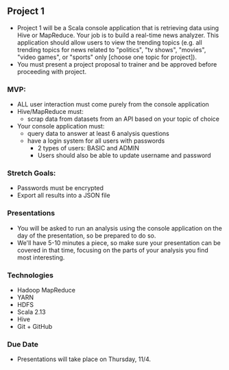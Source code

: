 ## Project 1
- Project 1 will be a Scala console application that is retrieving data using Hive or MapReduce. Your job is to build a real-time news analyzer. This application should allow users to view the trending topics (e.g. all trending topics for news related to "politics", "tv shows", "movies", "video games", or "sports" only [choose one topic for project]).
- You must present a project proposal to trainer and be approved before proceeding with project.

### MVP:
- ALL user interaction must come purely from the console application
- Hive/MapReduce must:
    - scrap data from datasets from an API based on your topic of choice
- Your console application must:
    - query data to answer at least 6 analysis questions
    - have a login system for all users with passwords
        - 2 types of users: BASIC and ADMIN
        - Users should also be able to update username and password

### Stretch Goals:
- Passwords must be encrypted
- Export all results into a JSON file

### Presentations
- You will be asked to run an analysis using the console application on the day of the presentation, so be prepared to do so.
- We'll have 5-10 minutes a piece, so make sure your presentation can be covered in that time, focusing on the parts of your analysis you find most interesting.

### Technologies
- Hadoop MapReduce
- YARN
- HDFS
- Scala 2.13
- Hive
- Git + GitHub

### Due Date
- Presentations will take place on Thursday, 11/4.